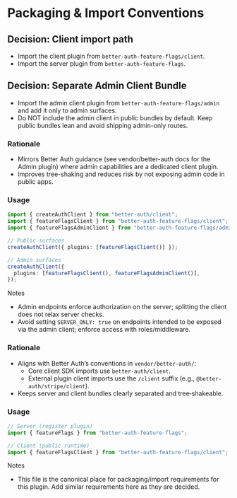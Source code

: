 # Packaging & Import Conventions

## Decision: Client import path

- Import the client plugin from `better-auth-feature-flags/client`.
- Import the server plugin from `better-auth-feature-flags`.

## Decision: Separate Admin Client Bundle

- Import the admin client plugin from `better-auth-feature-flags/admin` and add it only to admin surfaces.
- Do NOT include the admin client in public bundles by default. Keep public bundles lean and avoid shipping admin-only routes.

### Rationale

- Mirrors Better Auth guidance (see vendor/better-auth docs for the Admin plugin) where admin capabilities are a dedicated client plugin.
- Improves tree-shaking and reduces risk by not exposing admin code in public apps.

### Usage

```ts
import { createAuthClient } from "better-auth/client";
import { featureFlagsClient } from "better-auth-feature-flags/client";
import { featureFlagsAdminClient } from "better-auth-feature-flags/admin";

// Public surfaces
createAuthClient({ plugins: [featureFlagsClient()] });

// Admin surfaces
createAuthClient({
  plugins: [featureFlagsClient(), featureFlagsAdminClient()],
});
```

Notes

- Admin endpoints enforce authorization on the server; splitting the client does not relax server checks.
- Avoid setting `SERVER_ONLY: true` on endpoints intended to be exposed via the admin client; enforce access with roles/middleware.

### Rationale

- Aligns with Better Auth’s conventions in `vendor/better-auth/`:
  - Core client SDK imports use `better-auth/client`.
  - External plugin client imports use the `/client` suffix (e.g., `@better-auth/stripe/client`).
- Keeps server and client bundles clearly separated and tree‑shakeable.

### Usage

```ts
// Server (register plugin)
import { featureFlags } from "better-auth-feature-flags";

// Client (public runtime)
import { featureFlagsClient } from "better-auth-feature-flags/client";
```

Notes

- This file is the canonical place for packaging/import requirements for this plugin. Add similar requirements here as they are decided.
